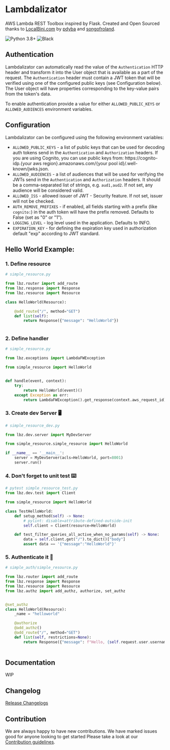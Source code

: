 # Lambdalizator

AWS Lambda REST Toolbox inspired by Flask.
Created and Open Sourced thanks to [LocalBini.com](http://Localbini.com) by [pdyba](https://github.com/pdyba) and [songofroland](https://github.com/songofroland).


![Python 3.8+](https://img.shields.io/badge/python-v3.8-blue) ![Black](https://img.shields.io/badge/code%20style-black-000000.svg)

## Authentication

Lambdalizator can automatically read the value of the `Authentication` HTTP header and transform it
into the User object that is available as a part of the request. The `Authentication` header must
contain a JWT token that will be verified using one of the configured public keys (see Configuration
below). The User object will have properties corresponding to the key-value pairs from the token's
data.

To enable authentication provide a value for either `ALLOWED_PUBLIC_KEYS` or `ALLOWED_AUDIENCES`
environment variables.


## Configuration

Lambdalizator can be configured using the following environment variables: 
- `ALLOWED_PUBLIC_KEYS` - a list of public keys that can be used for decoding auth tokens send in the
  `Authentication` and `Authorization` headers. If you are using Cognito, you can use public keys from:
  https://cognito-idp.{your aws region}.amazonaws.com/{your pool id}/.well-known/jwks.json.
- `ALLOWED_AUDIENCES` - a list of audiences that will be used for verifying the JWTs send in the
  `Authentication` and `Authorization` headers. It should be a comma-separated list of strings,
  e.g. `aud1,aud2`. If not set, any audience will be considered valid.
- `ALLOWED_ISS` - allowed issuer of JWT - Security feature. If not set, issuer will not be checked.
- `AUTH_REMOVE_PREFIXES` - if enabled, all fields starting with a prefix (like `cognito:`) in the
  auth token will have the prefix removed. Defaults to False (set as "0" or "1").
- `LOGGING_LEVEL` - log level used in the application. Defaults to INFO.
- `EXPIRATION_KEY` - for defining the expiration key used in authorization default "exp" according to JWT standard.


## Hello World Example:
### 1. Define resource
```python
# simple_resource.py

from lbz.router import add_route
from lbz.response import Response
from lbz.resource import Resource

class HelloWorld(Resource):

    @add_route("/", method="GET")
    def list(self):
        return Response({"message": "HelloWorld"})
        
```
### 2. Define handler
```python
# simple_resource.py

from lbz.exceptions import LambdaFWException

from simple_resource import HelloWorld


def handle(event, context):
    try:
        return HelloWorld(event)()
    except Exception as err:
        return LambdaFWException().get_response(context.aws_request_id).to_dict()

```
### 3. Create dev Server 🖥️
```python
# simple_resource_dev.py

from lbz.dev.server import MyDevServer

from simple_resource.simple_resource import HelloWorld

if __name__ == '__main__':
    server = MyDevServer(acls=HelloWorld, port=8001)
    server.run()

```

### 4. Don't forget to unit test ⌨️ 

```python
# pytest simple_resource_test.py
from lbz.dev.test import Client

from simple_resource import HelloWorld

class TestHelloWorld:
    def setup_method(self) -> None:
        # pylint: disable=attribute-defined-outside-init
        self.client = Client(resource=HelloWorld)

    def test_filter_queries_all_active_when_no_params(self) -> None:
        data = self.client.get("/").to_dict()["body"]
        assert data == '{"message":"HelloWorld"}'
```

### 5. Authenticate it 💂
```python
# simple_auth/simple_resource.py

from lbz.router import add_route
from lbz.response import Response
from lbz.resource import Resource
from lbz.authz import add_authz, authorize, set_authz


@set_authz
class HelloWorld(Resource):
    _name = "helloworld"

    @authorize
    @add_authz()
    @add_route("/", method="GET")
    def list(self, restrictions=None):
        return Response({"message": f"Hello, {self.request.user.username} !"})
     
```

## Documentation

WIP

## Changelog


[Release Changelogs](./CHANGELOG.md)

Contribution
------------

We are always happy to have new contributions. 
We have marked issues good for anyone looking to get started
Please take a look at our [Contribution guidelines](CONTRIBUTING.md).